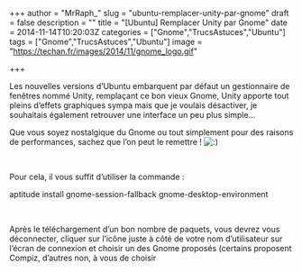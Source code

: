 +++
author = "MrRaph_"
slug = "ubuntu-remplacer-unity-par-gnome"
draft = false
description = ""
title = "[Ubuntu] Remplacer Unity par Gnome"
date = 2014-11-14T10:20:03Z
categories = ["Gnome","TrucsAstuces","Ubuntu"]
tags = ["Gnome","TrucsAstuces","Ubuntu"]
image = "https://techan.fr/images/2014/11/gnome_logo.gif"

+++


Les nouvelles versions d’Ubuntu embarquent par défaut un gestionnaire de fenêtres nommé Unity, remplaçant ce bon vieux Gnome, Unity apporte tout pleins d’effets graphiques sympa mais que je voulais désactiver, je souhaitais également retrouver une interface un peu plus simple…

Que vous soyez nostalgique du Gnome ou tout simplement pour des raisons de performances, sachez que l’on peut le remettre ! ![:)](http://blog.techan.fr/wp-includes/images/smilies/simple-smile.png)  
  
  

Pour cela, il vous suffit d’utiliser la commande :

aptitude install gnome-session-fallback gnome-desktop-environment

 

Après le téléchargement d’un bon nombre de paquets, vous devrez vous déconnecter, cliquer sur l’icône juste à côté de votre nom d’utilisateur sur l’écran de connexion et choisir un des Gnome proposés (certains proposent Compiz, d’autres non, à vous de choisir 